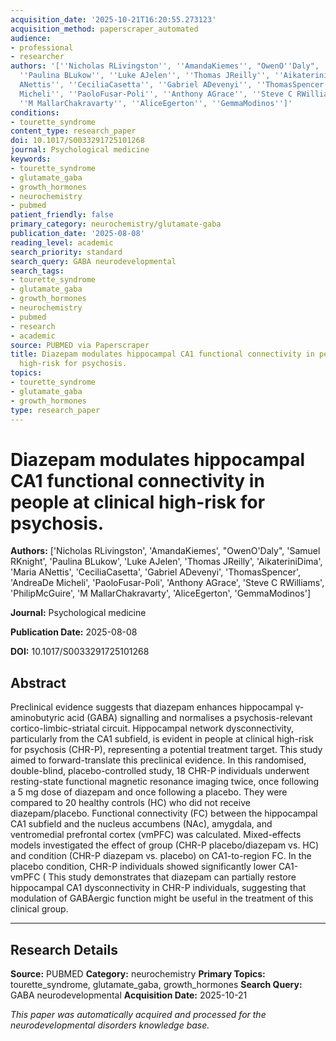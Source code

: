 ```yaml
---
acquisition_date: '2025-10-21T16:20:55.273123'
acquisition_method: paperscraper_automated
audience:
- professional
- researcher
authors: '[''Nicholas RLivingston'', ''AmandaKiemes'', "OwenO''Daly", ''Samuel RKnight'',
  ''Paulina BLukow'', ''Luke AJelen'', ''Thomas JReilly'', ''AikateriniDima'', ''Maria
  ANettis'', ''CeciliaCasetta'', ''Gabriel ADevenyi'', ''ThomasSpencer'', ''AndreaDe
  Micheli'', ''PaoloFusar-Poli'', ''Anthony AGrace'', ''Steve C RWilliams'', ''PhilipMcGuire'',
  ''M MallarChakravarty'', ''AliceEgerton'', ''GemmaModinos'']'
conditions:
- tourette_syndrome
content_type: research_paper
doi: 10.1017/S0033291725101268
journal: Psychological medicine
keywords:
- tourette_syndrome
- glutamate_gaba
- growth_hormones
- neurochemistry
- pubmed
patient_friendly: false
primary_category: neurochemistry/glutamate-gaba
publication_date: '2025-08-08'
reading_level: academic
search_priority: standard
search_query: GABA neurodevelopmental
search_tags:
- tourette_syndrome
- glutamate_gaba
- growth_hormones
- neurochemistry
- pubmed
- research
- academic
source: PUBMED via Paperscraper
title: Diazepam modulates hippocampal CA1 functional connectivity in people at clinical
  high-risk for psychosis.
topics:
- tourette_syndrome
- glutamate_gaba
- growth_hormones
type: research_paper
---
```


# Diazepam modulates hippocampal CA1 functional connectivity in people at clinical high-risk for psychosis.

**Authors:** ['Nicholas RLivingston', 'AmandaKiemes', "OwenO'Daly", 'Samuel RKnight', 'Paulina BLukow', 'Luke AJelen', 'Thomas JReilly', 'AikateriniDima', 'Maria ANettis', 'CeciliaCasetta', 'Gabriel ADevenyi', 'ThomasSpencer', 'AndreaDe Micheli', 'PaoloFusar-Poli', 'Anthony AGrace', 'Steve C RWilliams', 'PhilipMcGuire', 'M MallarChakravarty', 'AliceEgerton', 'GemmaModinos']

**Journal:** Psychological medicine

**Publication Date:** 2025-08-08

**DOI:** 10.1017/S0033291725101268

## Abstract

Preclinical evidence suggests that diazepam enhances hippocampal γ-aminobutyric acid (GABA) signalling and normalises a psychosis-relevant cortico-limbic-striatal circuit. Hippocampal network dysconnectivity, particularly from the CA1 subfield, is evident in people at clinical high-risk for psychosis (CHR-P), representing a potential treatment target. This study aimed to forward-translate this preclinical evidence. In this randomised, double-blind, placebo-controlled study, 18 CHR-P individuals underwent resting-state functional magnetic resonance imaging twice, once following a 5 mg dose of diazepam and once following a placebo. They were compared to 20 healthy controls (HC) who did not receive diazepam/placebo. Functional connectivity (FC) between the hippocampal CA1 subfield and the nucleus accumbens (NAc), amygdala, and ventromedial prefrontal cortex (vmPFC) was calculated. Mixed-effects models investigated the effect of group (CHR-P placebo/diazepam vs. HC) and condition (CHR-P diazepam vs. placebo) on CA1-to-region FC. In the placebo condition, CHR-P individuals showed significantly lower CA1-vmPFC ( This study demonstrates that diazepam can partially restore hippocampal CA1 dysconnectivity in CHR-P individuals, suggesting that modulation of GABAergic function might be useful in the treatment of this clinical group.

---

## Research Details

**Source:** PUBMED
**Category:** neurochemistry
**Primary Topics:** tourette_syndrome, glutamate_gaba, growth_hormones
**Search Query:** GABA neurodevelopmental
**Acquisition Date:** 2025-10-21

*This paper was automatically acquired and processed for the neurodevelopmental disorders knowledge base.*
